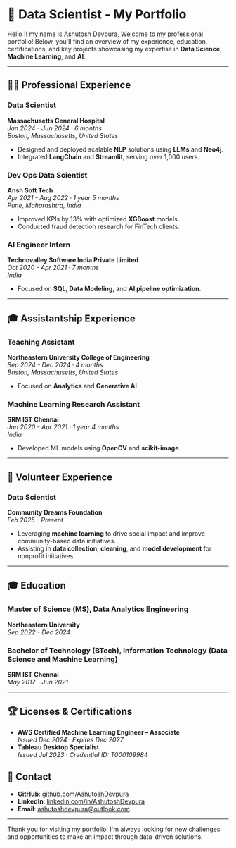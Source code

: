 # 🚀 Data Scientist - My Portfolio

Hello !! my name is Ashutosh Devpura, Welcome to my professional portfolio! Below, you'll find an overview of my experience, education, certifications, and key projects showcasing my expertise in **Data Science**, **Machine Learning**, and **AI**.

---

## 🧑‍💻 Professional Experience

### **Data Scientist**  
**Massachusetts General Hospital**  
*Jan 2024 - Jun 2024 · 6 months*  
*Boston, Massachusetts, United States*  
- Designed and deployed scalable **NLP** solutions using **LLMs** and **Neo4j**.  
- Integrated **LangChain** and **Streamlit**, serving over 1,000 users.  

### **Dev Ops Data Scientist**  
**Ansh Soft Tech**  
*Apr 2021 - Aug 2022 · 1 year 5 months*  
*Pune, Maharashtra, India*  
- Improved KPIs by 13% with optimized **XGBoost** models.  
- Conducted fraud detection research for FinTech clients.  

### **AI Engineer Intern**  
**Technovalley Software India Private Limited**  
*Oct 2020 - Apr 2021 · 7 months*  
*India*  
- Focused on **SQL**, **Data Modeling**, and **AI pipeline optimization**.  

---

## 🎓 Assistantship Experience

### **Teaching Assistant**  
**Northeastern University College of Engineering**  
*Sep 2024 - Dec 2024 · 4 months*  
*Boston, Massachusetts, United States*  
- Focused on **Analytics** and **Generative AI**.  

### **Machine Learning Research Assistant**  
**SRM IST Chennai**  
*Jan 2020 - Apr 2021 · 1 year 4 months*  
*India*  
- Developed ML models using **OpenCV** and **scikit-image**.  

---

## 🤝 Volunteer Experience

### **Data Scientist**  
**Community Dreams Foundation**  
*Feb 2025 - Present*  
- Leveraging **machine learning** to drive social impact and improve community-based data initiatives.  
- Assisting in **data collection**, **cleaning**, and **model development** for nonprofit initiatives.  

---

## 🎓 Education

### **Master of Science (MS), Data Analytics Engineering**  
**Northeastern University**  
*Sep 2022 - Dec 2024*  

### **Bachelor of Technology (BTech), Information Technology (Data Science and Machine Learning)**  
**SRM IST Chennai**  
*May 2017 - Jun 2021*  

---

## 🏆 Licenses & Certifications

- **AWS Certified Machine Learning Engineer – Associate**  
  *Issued Dec 2024 · Expires Dec 2027*  
- **Tableau Desktop Specialist**  
  *Issued Jul 2023 · Credential ID: T000109984*  


## 💌 Contact

- **GitHub**: [github.com/AshutoshDevpura](https://github.com/AshutoshDevpura)  
- **LinkedIn**: [linkedin.com/in/AshutoshDevpura](https://linkedin.com/in/AshutoshDevpura)  
- **Email**: [ashutoshdevpura@outlook.com](mailto:ashutoshdevpura@outlook.com)  

---

Thank you for visiting my portfolio! I'm always looking for new challenges and opportunities to make an impact through data-driven solutions.

